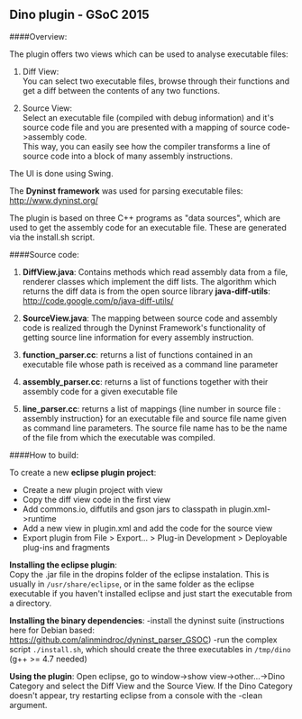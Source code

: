 ## Dino plugin - GSoC 2015

####Overview:  

The plugin offers two views which can be used to analyse executable files:

1. Diff View:  
You can select two executable files, browse through their functions and get a
diff between the contents of any two functions.

2. Source View:  
Select an executable file (compiled with debug information) and it's source code
file and you are presented with a mapping of source code->assembly code.  
This way, you can easily see how the compiler transforms a line of source code into a
block of many assembly instructions.

The UI is done using Swing.

The **Dyninst framework** was used for parsing executable files: http://www.dyninst.org/

The plugin is based on three C++ programs as "data sources", which are used to get the
assembly code for an executable file. These are generated via the install.sh script.

####Source code:  

1. **DiffView.java**: Contains methods which read assembly data from a file, renderer classes
which implement the diff lists. The algorithm which returns the diff data is from the open
source library **java-diff-utils**: http://code.google.com/p/java-diff-utils/

2. **SourceView.java**: The mapping between source code and assembly code is realized through
the Dyninst Framework's functionality of getting source line information for every assembly
instruction.

3. **function_parser.cc**: returns a list of functions contained in an executable file whose
path is received as a command line parameter

4. **assembly_parser.cc**: returns a list of functions together with their assembly code for
a given executable file

5. **line_parser.cc**: returns a list of mappings {line number in source file : assembly instruction}
for an executable file and source file name given as command line parameters. The source file name
has to be the name of the file from which the executable was compiled.

####How to build: 

To create a new **eclipse plugin project**:  
* Create a new plugin project with view
* Copy the diff view code in the first view
* Add commons.io, diffutils and gson jars to classpath in plugin.xml->runtime
* Add a new view in plugin.xml and add the code for the source view
* Export plugin from File > Export... > Plug-in Development > Deployable plug-ins and fragments

**Installing the eclipse plugin**:  
Copy the .jar file in the dropins folder of the eclipse instalation. This is
usually in ```/usr/share/eclipse```, or in the same folder as the eclipse executable
if you haven't installed eclipse and just start the executable from a directory.

**Installing the binary dependencies**:
-install the dyninst suite (instructions here for Debian based:
https://github.com/alinmindroc/dyninst_parser_GSOC)
-run the complex script ```./install.sh```, which should create the three executables
in ```/tmp/dino``` (g++ >= 4.7 needed)

**Using the plugin**:
Open eclipse, go to window->show view->other...->Dino Category and select the
Diff View and the Source View.
If the Dino Category doesn't appear, try restarting eclipse from a
console with the -clean argument.




